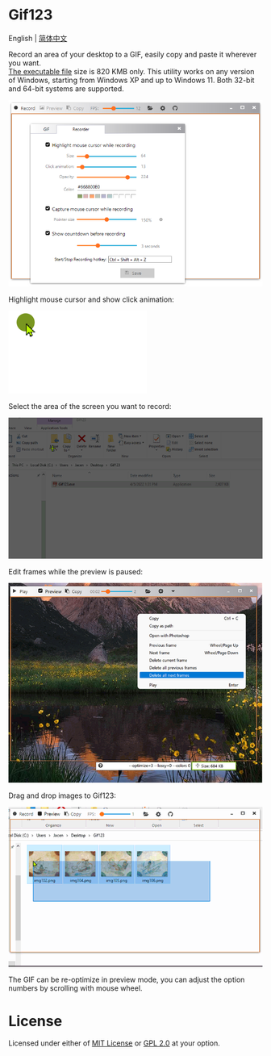<h1> Gif123 </h1>  

English | [简体中文](./README.md)

Record an area of your desktop to a GIF, easily copy and paste it wherever you want.  
[The executable file](https://gif123.aardio.com/download/Gif123.7z) size is 820 KMB only. This utility works on any version of Windows, starting from Windows XP and up to Windows 11. Both 32-bit and 64-bit systems are supported.

![screenshot](./screenshots/en.png)

Highlight mouse cursor and show click animation:

![screenshot](./screenshots/click-animation.gif)

Select the area of the screen you want to record:

![screenshot](./screenshots/area.gif)

Edit frames while the preview is paused:

![screenshot](./screenshots/preview.en.jpg)

Drag and drop images to Gif123:

![screenshot](./screenshots/opt.gif)

The GIF can be re-optimize in preview mode, you can adjust the option numbers by scrolling with mouse wheel.

# License

 Licensed under either of [MIT License](./LICENSE) or [GPL 2.0](LICENSE-GPL) at your option.
